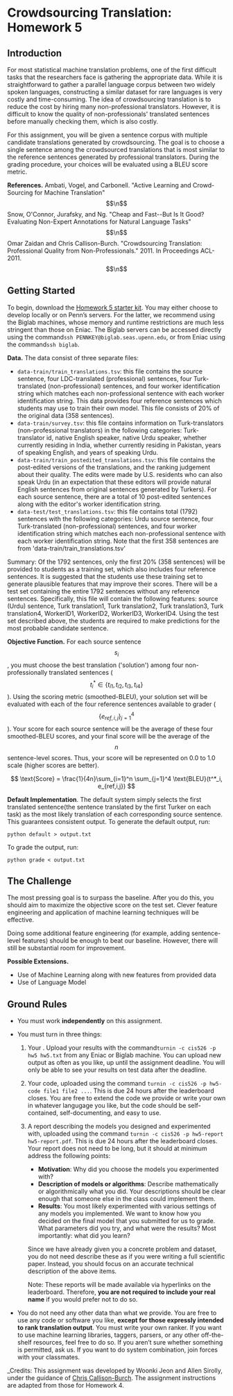 # Crowdsourcing Translation: Homework 5

## Introduction

For most statistical machine translation problems, one of the first difficult tasks that the researchers face is gathering the appropriate data. While it is straightforward to gather a parallel language corpus between two widely spoken languages, constructing a similar dataset for rare languages is very costly and time-consuming. The idea of crowdsourcing translation is to reduce the cost by hiring many non-professional translators. However, it is difficult to know the quality of non-professionals' translated sentences before manually checking them, which is also costly.

For this assignment, you will be given a sentence corpus with multiple candidate translations generated by crowdsourcing. The goal is to choose a single sentence among the crowdsourced translations that is most similar to the reference sentences generated by professional translators. During the grading procedure, your choices will be evaluated using a BLEU score metric.

**References.**
Ambati, Vogel, and Carbonell. "Active Learning and Crowd-Sourcing for Machine Translation" $$\n$$
Snow, O'Connor, Jurafsky, and Ng. "Cheap and Fast--But Is It Good? Evaluating Non-Expert Annotations for Natural Language Tasks" $$\n$$
Omar Zaidan and Chris Callison-Burch. "Crowdsourcing Translation: Professional Quality from Non-Professionals." 2011. In Proceedings ACL-2011. $$\n$$

## Getting Started

To begin, download the [Homework 5 starter kit](https://github.com/woonkij/Crowdsourced). You may either choose to develop locally or on Penn’s servers. For the latter, we recommend using the Biglab machines, whose memory and runtime restrictions are much less stringent than those on Eniac. The Biglab servers can be accessed directly using the command`ssh PENNKEY@biglab.seas.upenn.edu`, or from Eniac using the command`ssh biglab`.

**Data.**
The data consist of three separate files:
*   `data-train/train_translations.tsv`: this file contains the source sentence, four LDC-translated (professional) sentences, four Turk-translated (non-professional) sentences, and four worker identification string which matches each non-professional sentence with each worker identification string. This data provides four reference sentences which students may use to train their own model. This file consists of 20% of the original data (358 sentences).
*   `data-train/survey.tsv`: this file contains information on Turk-translators (non-professional translators) in the following categories: Turk-translator id, native English speaker, native Urdu speaker, whether currently residing in India, whether currently residing in Pakistan, years of speaking English, and years of speaking Urdu.
*   `data-train/train_postedited_translations.tsv`: this file contains the post-edited versions of the translations, and the ranking judgement about their quality. The edits were made by U.S. residents who can also speak Urdu (in an expectation that these editors will provide natural English sentences from original sentences generated by Turkers). For each source sentence, there are a total of 10 post-edited sentences along with the editor's worker identification string. 
*   `data-test/test_translations.tsv`: this file contains total (1792) sentences with the following categories: Urdu source sentence, four Turk-translated (non-professional) sentences, and four worker identification string which matches each non-professional sentence with each worker identification string. Note that the first 358 sentences are from 'data-train/train_translations.tsv'

Summary: Of the 1792 sentences, only the first 20% (358 sentences) will be provided to students as a training set, which also includes four reference sentences. It is suggested that the students use these training set to generate plausible features that may improve their scores. There will be a test set containing the entire 1792 sentences without any reference sentences. Specifically, this file will contain the following features: source (Urdu) sentence, Turk translation1, Turk translation2, Turk translation3, Turk translation4, WorkerID1, WorkerID2, WorkerID3, WorkerID4. Using the test set described above, the students are required to make predictions for the most probable candidate sentence.

**Objective Function.**
For each source sentence $$ s_i $$, you must choose the best translation ('solution') among four non-professionally translated sentences ($$ t^*_i \in \{t_{i1}, t_{i2}, t_{i3}, t_{i4} \} $$). Using the scoring metric (smoothed-BLEU), your solution set will be evaluated with each of the four reference sentences available to grader ($$ \{ e_{ref,i,j} \}_{j=1}^4 $$). Your score for each source sentence will be the average of these four smoothed-BLEU scores, and your final score will be the average of the $$ n $$ sentence-level scores. Thus, your score will be represented on 0.0 to 1.0 scale (higher scores are better).

<center> $$ \text{Score} = \frac{1}{4n}\sum_{i=1}^n \sum_{j=1}^4 \text{BLEU}(t^*_i, e_{ref,i,j}) $$ </center>

**Default Implementation**.
The default system simply selects the first translated sentence(the sentence translated by the first Turker on each task) as the most likely translation of each corresponding source sentence. This guarantees consistent output. To generate the default output, run:

    python default > output.txt


To grade the output, run:

    python grade < output.txt



## The Challenge

The most pressing goal is to surpass the baseline. After you do this, you should aim to maximize the objective score on the test set. Clever feature engineering and application of machine learning techniques will be effective.

Doing some additional feature engineering (for example, adding sentence-level features) should be enough to beat our baseline. However, there will still be substantial room for improvement.

**Possible Extensions.**
*   Use of Machine Learning along with new features from provided data
*   Use of Language Model

## Ground Rules

*   You must work **independently** on this assignment.
*   You must turn in three things:
    1.  Your . Upload your results with the command`turnin -c cis526 -p hw5 hw5.txt` from any Eniac or Biglab machine. You can upload new output as often as you like, up until the assignment deadline. You will only be able to see your results on test data after the deadline.
    2.  Your code, uploaded using the command `turnin -c cis526 -p hw5-code file1 file2 ...`. This is due 24 hours after the leaderboard closes. You are free to extend the code we provide or write your own in whatever langugage you like, but the code should be self-contained, self-documenting, and easy to use.
    3.  A report describing the models you designed and experimented with, uploaded using the command `turnin -c cis526 -p hw5-report hw5-report.pdf`. This is due 24 hours after the leaderboard closes. Your report does not need to be long, but it should at minimum address the following points:
        *   **Motivation**: Why did you choose the models you experimented with?
        *   **Description of models or algorithms**: Describe mathematically or algorithmically what you did. Your descriptions should be clear enough that someone else in the class could implement them.
        *   **Results**: You most likely experimented with various settings of any models you implemented. We want to know how you decided on the final model that you submitted for us to grade. What parameters did you try, and what were the results? Most importantly: what did you learn?

        Since we have already given you a concrete problem and dataset, you do not need describe these as if you were writing a full scientific paper. Instead, you should focus on an accurate technical description of the above items.

        Note: These reports will be made available via hyperlinks on the leaderboard. Therefore, **you are not required to include your real name** if you would prefer not to do so.

*   You do not need any other data than what we provide. You are free to use any code or software you like, **except for those expressly intended to rank translation output**. You must write your own ranker. If you want to use machine learning libraries, taggers, parsers, or any other off-the-shelf resources, feel free to do so. If you aren’t sure whether something is permitted, ask us. If you want to do system combination, join forces with your classmates.

_Credits: This assignment was developed by Woonki Jeon and Allen Sirolly, under the guidance of [Chris Callison-Burch](http://www.cis.upenn.edu/~ccb/). The assignment instructions are adapted from those for Homework 4.